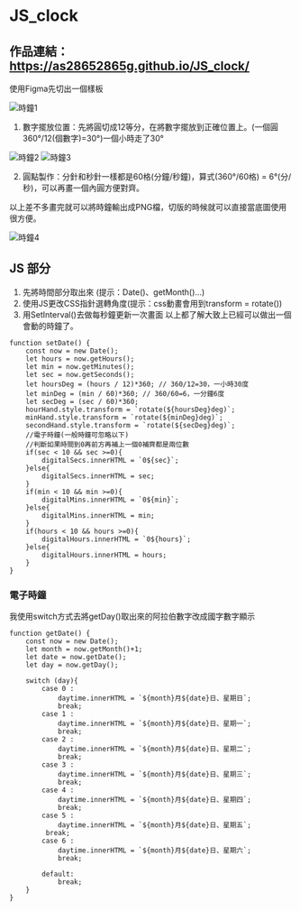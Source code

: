 # JS_clock

## 作品連結：https://as28652865g.github.io/JS_clock/

使用Figma先切出一個樣板

![時鐘1](https://user-images.githubusercontent.com/58939150/194816792-64f591be-619a-4e91-9097-1eb972efdaeb.png)


1. 數字擺放位置：先將圓切成12等分，在將數字擺放到正確位置上。(一個圓360°/12(個數字)=30°)一個小時走了30° 

![時鐘2](https://user-images.githubusercontent.com/58939150/194817433-57139886-5aa4-48e2-9395-623967626f5e.png)
![時鐘3](https://user-images.githubusercontent.com/58939150/194817717-7d17613c-ccd4-4524-a30f-0e87b175973b.png)

2. 圓點製作：分針和秒針一樣都是60格(分鐘/秒鐘)，算式(360°/60格) = 6°(分/秒)，可以再畫一個內圓方便對齊。

以上差不多畫完就可以將時鐘輸出成PNG檔，切版的時候就可以直接當底圖使用很方便。


![時鐘4](https://user-images.githubusercontent.com/58939150/194818606-f01df508-56e8-4c5b-ba53-52ede4407373.png)


## JS 部分
1. 先將時間部分取出來 (提示：Date()、getMonth()...)
2. 使用JS更改CSS指針選轉角度(提示：css動畫會用到transform = rotate())
3. 用SetInterval()去做每秒鐘更新一次畫面
以上都了解大致上已經可以做出一個會動的時鐘了。
```
function setDate() {
    const now = new Date();
    let hours = now.getHours();
    let min = now.getMinutes();
    let sec = now.getSeconds();
    let hoursDeg = (hours / 12)*360; // 360/12=30，一小時30度
    let minDeg = (min / 60)*360; // 360/60=6，一分鐘6度
    let secDeg = (sec / 60)*360; 
    hourHand.style.transform = `rotate(${hoursDeg}deg)`;
    minHand.style.transform = `rotate(${minDeg}deg)`;
    secondHand.style.transform = `rotate(${secDeg}deg)`;
    //電子時鐘(一般時鐘可忽略以下)
    //判斷如果時間到0再前方再補上一個0補齊都是兩位數
    if(sec < 10 && sec >=0){
        digitalSecs.innerHTML = `0${sec}`;
    }else{
        digitalSecs.innerHTML = sec;
    }
    if(min < 10 && min >=0){
        digitalMins.innerHTML = `0${min}`;
    }else{
        digitalMins.innerHTML = min;
    }
    if(hours < 10 && hours >=0){
        digitalHours.innerHTML = `0${hours}`;
    }else{
        digitalHours.innerHTML = hours;
    }
}
```
### 電子時鐘
我使用switch方式去將getDay()取出來的阿拉伯數字改成國字數字顯示
```
function getDate() {
    const now = new Date();
    let month = now.getMonth()+1;
    let date = now.getDate();
    let day = now.getDay();
    
    switch (day){
        case 0 :
            daytime.innerHTML = `${month}月${date}日、星期日`;
            break;
        case 1 :
            daytime.innerHTML = `${month}月${date}日、星期一`;
            break;
        case 2 :
            daytime.innerHTML = `${month}月${date}日、星期二`;
            break;
        case 3 :
            daytime.innerHTML = `${month}月${date}日、星期三`;
            break;
        case 4 :
            daytime.innerHTML = `${month}月${date}日、星期四`;
            break;
        case 5 :
            daytime.innerHTML = `${month}月${date}日、星期五`;
         break;
        case 6 :
            daytime.innerHTML = `${month}月${date}日、星期六`;
            break;

        default:
            break;
    }
}
```
